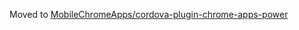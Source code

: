Moved to [MobileChromeApps/cordova-plugin-chrome-apps-power](https://github.com/MobileChromeApps/cordova-plugin-chrome-apps-power)